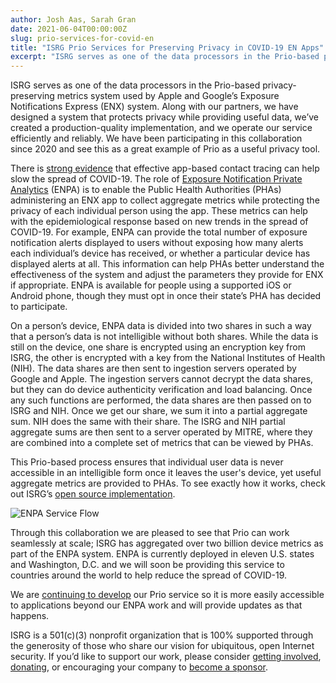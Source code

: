 ```yaml
---
author: Josh Aas, Sarah Gran
date: 2021-06-04T00:00:00Z
slug: prio-services-for-covid-en
title: "ISRG Prio Services for Preserving Privacy in COVID-19 EN Apps"
excerpt: "ISRG serves as one of the data processors in the Prio-based privacy-preserving metrics system used by Apple and Google’s Exposure Notifications Express (ENX) system."
---
```


ISRG serves as one of the data processors in the Prio-based privacy-preserving metrics system used by Apple and Google’s Exposure Notifications Express (ENX) system. Along with our partners, we have designed a system that protects privacy while providing useful data, we’ve created a production-quality implementation, and we operate our service efficiently and reliably. We have been participating in this collaboration since 2020 and see this as a great example of Prio as a useful privacy tool.

There is [strong evidence](https://www.nature.com/articles/s41586-021-03606-z) that effective app-based contact tracing can help slow the spread of COVID-19. The role of [Exposure Notification Private Analytics](https://covid19-static.cdn-apple.com/applications/covid19/current/static/contact-tracing/pdf/ENPA_White_Paper.pdf) (ENPA) is to enable the Public Health Authorities (PHAs) administering an ENX app to collect aggregate metrics while protecting the privacy of each individual person using the app. These metrics can help with the epidemiological response based on new trends in the spread of COVID-19. For example, ENPA can provide the total number of exposure notification alerts displayed to users without exposing how many alerts each individual’s device has received, or whether a particular device has displayed alerts at all. This information can help PHAs better understand the effectiveness of the system and adjust the parameters they provide for ENX if appropriate. ENPA is available for people using a supported iOS or Android phone, though they must opt in once their state’s PHA has decided to participate.

On a person’s device, ENPA data is divided into two shares in such a way that a person’s data is not intelligible without both shares. While the data is still on the device, one share is encrypted using an encryption key from ISRG, the other is encrypted with a key from the National Institutes of Health (NIH). The data shares are then sent to ingestion servers operated by Google and Apple. The ingestion servers cannot decrypt the data shares, but they can do device authenticity verification and load balancing. Once any such functions are performed, the data shares are then passed on to ISRG and NIH. Once we get our share, we sum it into a partial aggregate sum. NIH does the same with their share. The ISRG and NIH partial aggregate sums are then sent to a server operated by MITRE, where they are combined into a complete set of metrics that can be viewed by PHAs.

This Prio-based process ensures that individual user data is never accessible in an intelligible form once it leaves the user's device, yet useful aggregate metrics are provided to PHAs. To see exactly how it works, check out ISRG’s [open source implementation](https://github.com/abetterinternet/prio-server).

![ENPA Service Flow](/images/2021.06.04-ENPA-Service-Flow.png "ENPA Service Flow")

Through this collaboration we are pleased to see that Prio can work seamlessly at scale; ISRG has aggregated over two billion device metrics as part of the ENPA system. ENPA is currently deployed in eleven U.S. states and Washington, D.C. and we will soon be providing this service to countries around the world to help reduce the spread of COVID-19. 

We are [continuing to develop](https://www.abetterinternet.org/post/introducing-prio-services/) our Prio service so it is more easily accessible to applications beyond our ENPA work and will provide updates as that happens.

ISRG is a 501\(c\)(3) nonprofit organization that is 100% supported through the generosity of those who share our vision for ubiquitous, open Internet security. If you’d like to support our work, please consider [getting involved](https://www.abetterinternet.org/getinvolved/), [donating](https://www.abetterinternet.org/donate/), or encouraging your company to [become a sponsor](https://www.abetterinternet.org/sponsor/).
